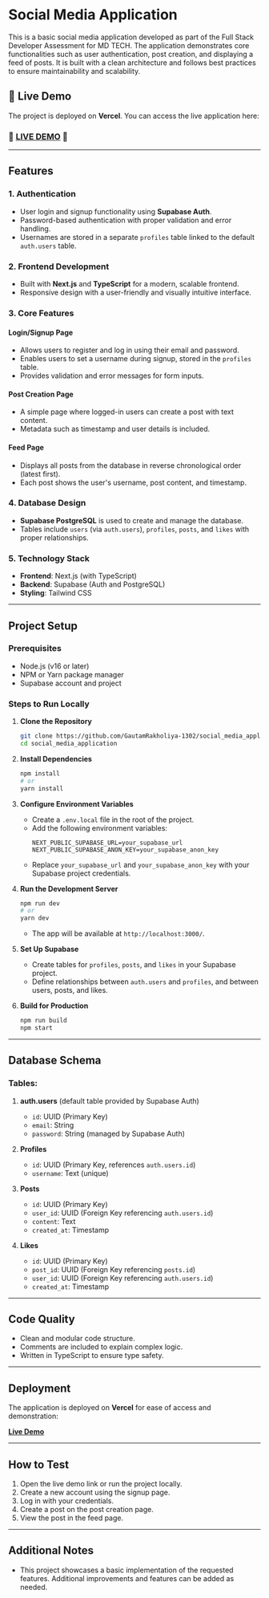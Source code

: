 # Social Media Application

This is a basic social media application developed as part of the Full Stack Developer Assessment for MD TECH. The application demonstrates core functionalities such as user authentication, post creation, and displaying a feed of posts. It is built with a clean architecture and follows best practices to ensure maintainability and scalability.

## 🚀 Live Demo

The project is deployed on **Vercel**. You can access the live application here:

### 🌟 **[LIVE DEMO](https://socialproject-omega.vercel.app/)** 🌟

---

## Features

### 1. Authentication
- User login and signup functionality using **Supabase Auth**.
- Password-based authentication with proper validation and error handling.
- Usernames are stored in a separate `profiles` table linked to the default `auth.users` table.

### 2. Frontend Development
- Built with **Next.js** and **TypeScript** for a modern, scalable frontend.
- Responsive design with a user-friendly and visually intuitive interface.

### 3. Core Features
#### Login/Signup Page
- Allows users to register and log in using their email and password.
- Enables users to set a username during signup, stored in the `profiles` table.
- Provides validation and error messages for form inputs.

#### Post Creation Page
- A simple page where logged-in users can create a post with text content.
- Metadata such as timestamp and user details is included.

#### Feed Page
- Displays all posts from the database in reverse chronological order (latest first).
- Each post shows the user's username, post content, and timestamp.

### 4. Database Design
- **Supabase PostgreSQL** is used to create and manage the database.
- Tables include `users` (via `auth.users`), `profiles`, `posts`, and `likes` with proper relationships.

### 5. Technology Stack
- **Frontend**: Next.js (with TypeScript)
- **Backend**: Supabase (Auth and PostgreSQL)
- **Styling**: Tailwind CSS

---

## Project Setup

### Prerequisites
- Node.js (v16 or later)
- NPM or Yarn package manager
- Supabase account and project

### Steps to Run Locally

1. **Clone the Repository**
   ```bash
   git clone https://github.com/GautamRakholiya-1302/social_media_application.git
   cd social_media_application
   ```

2. **Install Dependencies**
   ```bash
   npm install
   # or
   yarn install
   ```

3. **Configure Environment Variables**
   - Create a `.env.local` file in the root of the project.
   - Add the following environment variables:
     ```env
     NEXT_PUBLIC_SUPABASE_URL=your_supabase_url
     NEXT_PUBLIC_SUPABASE_ANON_KEY=your_supabase_anon_key
     ```
   - Replace `your_supabase_url` and `your_supabase_anon_key` with your Supabase project credentials.

4. **Run the Development Server**
   ```bash
   npm run dev
   # or
   yarn dev
   ```
   - The app will be available at `http://localhost:3000/`.

5. **Set Up Supabase**
   - Create tables for `profiles`, `posts`, and `likes` in your Supabase project.
   - Define relationships between `auth.users` and `profiles`, and between users, posts, and likes.

6. **Build for Production**
   ```bash
   npm run build
   npm start
   ```

---

## Database Schema

### Tables:
1. **auth.users** (default table provided by Supabase Auth)
   - `id`: UUID (Primary Key)
   - `email`: String
   - `password`: String (managed by Supabase Auth)

2. **Profiles**
   - `id`: UUID (Primary Key, references `auth.users.id`)
   - `username`: Text (unique)

3. **Posts**
   - `id`: UUID (Primary Key)
   - `user_id`: UUID (Foreign Key referencing `auth.users.id`)
   - `content`: Text
   - `created_at`: Timestamp

4. **Likes**
   - `id`: UUID (Primary Key)
   - `post_id`: UUID (Foreign Key referencing `posts.id`)
   - `user_id`: UUID (Foreign Key referencing `auth.users.id`)
   - `created_at`: Timestamp

---

## Code Quality
- Clean and modular code structure.
- Comments are included to explain complex logic.
- Written in TypeScript to ensure type safety.

---

## Deployment

The application is deployed on **Vercel** for ease of access and demonstration:

**[Live Demo](https://socialproject-omega.vercel.app/)**

---

## How to Test

1. Open the live demo link or run the project locally.
2. Create a new account using the signup page.
3. Log in with your credentials.
4. Create a post on the post creation page.
5. View the post in the feed page.

---

## Additional Notes

- This project showcases a basic implementation of the requested features. Additional improvements and features can be added as needed.

